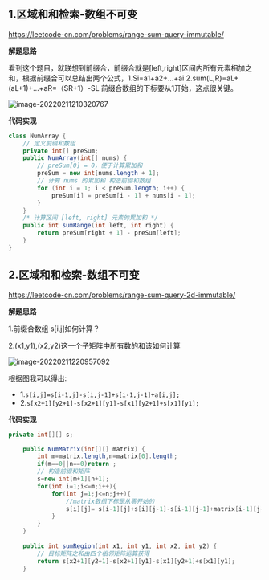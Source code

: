 ## 1.区域和和检索-数组不可变

https://leetcode-cn.com/problems/range-sum-query-immutable/

**解题思路**

看到这个题目，就联想到前缀合，前缀合就是[left,right]区间内所有元素相加之和，根据前缀合可以总结出两个公式，1.Si=a1+a2+...+ai    2.sum(L,R)=aL+(aL+1)+...+aR=（SR+1）-SL 前缀合数组的下标要从1开始，这点很关键。

![image-20220211210320767](C:\Users\WLW\Desktop\打卡\6.png)

**代码实现**

```java
class NumArray {
    // 定义前缀和数组
    private int[] preSum;
    public NumArray(int[] nums) {
        // preSum[0] = 0，便于计算累加和
        preSum = new int[nums.length + 1];
        // 计算 nums 的累加和 构造前缀和数组
        for (int i = 1; i < preSum.length; i++) {
            preSum[i] = preSum[i - 1] + nums[i - 1];
        }
    }
    /* 计算区间 [left, right] 元素的累加和 */
    public int sumRange(int left, int right) {
        return preSum[right + 1] - preSum[left];
    }
}

```

## 2.区域和和检索-数组不可变

https://leetcode-cn.com/problems/range-sum-query-2d-immutable/

**解题思路**

1.前缀合数组 s[i,j]如何计算？

2.(x1,y1),(x2,y2)这一个子矩阵中所有数的和该如何计算

![image-20220211220957092](C:\Users\WLW\Desktop\打卡\7.png)

根据图我可以得出:

* 1.`s[i,j]=s[i-1,j]-s[i,j-1]+s[i-1,j-1]+a[i,j];`
* 2.`s[x2+1][y2+1]-s[x2+1][y1]-s[x1][y2+1]+s[x1][y1];`

**代码实现**

```java
private int[][] s;

    public NumMatrix(int[][] matrix) {
        int m=matrix.length,n=matrix[0].length;
        if(m==0||n==0)return ;
        // 构造前缀和矩阵
        s=new int[m+1][n+1];
        for(int i=1;i<=m;i++){
            for(int j=1;j<=n;j++){
                //matrix数组下标是从零开始的
                s[i][j]= s[i-1][j]+s[i][j-1]-s[i-1][j-1]+matrix[i-1][j-1];
            }
        }
    }
    
    public int sumRegion(int x1, int y1, int x2, int y2) {
        // 目标矩阵之和由四个相邻矩阵运算获得
        return s[x2+1][y2+1]-s[x2+1][y1]-s[x1][y2+1]+s[x1][y1];
    }
```

​	